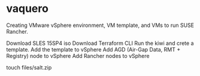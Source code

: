 # vaquero
Creating VMware vSphere environment, VM template, and VMs to run SUSE Rancher.

Download SLES 15SP4 iso
Download Terraform CLI
Run the kiwi and crete a template.
Add the template to vSphere
Add AGD (Air-Gap Data, RMT + Registry) node to vSphere
Add Rancher nodes to vSphere




touch files/salt.zip
